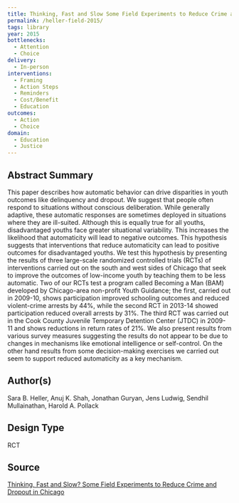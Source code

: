 ```yaml
---
title: Thinking, Fast and Slow Some Field Experiments to Reduce Crime and Dropout in Chicago
permalink: /heller-field-2015/
tags: library 
year: 2015
bottlenecks: 
  - Attention  
  - Choice 
delivery: 
  - In-person 
interventions: 
  - Framing 
  - Action Steps 
  - Reminders 
  - Cost/Benefit 
  - Education 
outcomes: 
  - Action 
  - Choice
domain: 
  - Education  
  - Justice
---
```

## Abstract Summary

This paper describes how automatic behavior can drive disparities in youth outcomes like
delinquency and dropout. We suggest that people often respond to situations without conscious
deliberation. While generally adaptive, these automatic responses are sometimes deployed in
situations where they are ill-suited. Although this is equally true for all youths, disadvantaged youths
face greater situational variability. This increases the likelihood that automaticity will lead to
negative outcomes. This hypothesis suggests that interventions that reduce automaticity can lead to
positive outcomes for disadvantaged youths. We test this hypothesis by presenting the results of
three large-scale randomized controlled trials (RCTs) of interventions carried out on the south and
west sides of Chicago that seek to improve the outcomes of low-income youth by teaching them to
be less automatic. Two of our RCTs test a program called Becoming a Man (BAM) developed by
Chicago-area non-profit Youth Guidance; the first, carried out in 2009-10, shows participation
improved schooling outcomes and reduced violent-crime arrests by 44%, while the second RCT in
2013-14 showed participation reduced overall arrests by 31%. The third RCT was carried out in the
Cook County Juvenile Temporary Detention Center (JTDC) in 2009- 11 and shows reductions in
return rates of 21%. We also present results from various survey measures suggesting the results do
not appear to be due to changes in mechanisms like emotional intelligence or self-control. On the
other hand results from some decision-making exercises we carried out seem to support reduced
automaticity as a key mechanism.

## Author(s)

Sara B. Heller, Anuj K. Shah, Jonathan Guryan, Jens Ludwig,
Sendhil Mullainathan, Harold A. Pollack

## Design Type

RCT

## Source

<a href="http://home.uchicago.edu/ludwigj/papers/CBT%20paper%20thinking%20fast%20and%20slow%20NBER%20WP%20w21178.pdf">Thinking, Fast and Slow? Some Field Experiments to Reduce Crime and Dropout in Chicago</a>
